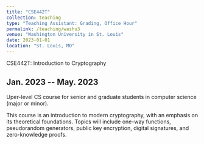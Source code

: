 ```yaml
---
title: "CSE442T"
collection: teaching
type: "Teaching Assistant: Grading, Office Hour"
permalink: /teaching/washu3
venue: "Washington University in St. Louis"
date: 2023-01-01
location: "St. Louis, MO"
---
```


CSE442T: Introduction to Cryptography


Jan. 2023 -- May. 2023
---
Uper-level CS course for senior and graduate students in computer science (major or minor).

This course is an introduction to modern cryptography, with an emphasis on its theoretical foundations. Topics will include one-way functions, pseudorandom generators, public key encryption, digital signatures, and zero-knowledge proofs.

